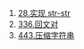 1. [28.实现 str-str](https://github.com/Sihan-Tan/-algorithm-learning/blob/master/28.%E5%AE%9E%E7%8E%B0-str-str.js)
2. [336.回文对](https://github.com/Sihan-Tan/-algorithm-learning/blob/master/336.%E5%9B%9E%E6%96%87%E5%AF%B9.js)
3. [443.压缩字符串](https://github.com/Sihan-Tan/-algorithm-learning/blob/master/443.%E5%8E%8B%E7%BC%A9%E5%AD%97%E7%AC%A6%E4%B8%B2.js)
